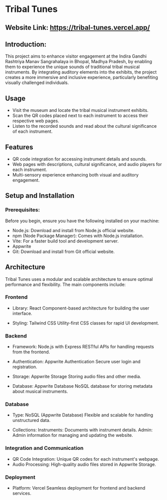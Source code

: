 # Tribal Tunes

## Website Link: https://tribal-tunes.vercel.app/

## Introduction:
This project aims to enhance visitor engagement at the Indira Gandhi Rashtriya Manav Sangrahalaya in Bhopal, Madhya Pradesh, by enabling them to experience the unique sounds of traditional tribal musical instruments. By integrating auditory elements into the exhibits, the project creates a more immersive and inclusive experience, particularly benefiting visually challenged individuals.

## Usage
- Visit the museum and locate the tribal musical instrument exhibits.
- Scan the QR codes placed next to each instrument to access their respective web pages.
- Listen to the recorded sounds and read about the cultural significance of each instrument.

## Features
- QR code integration for accessing instrument details and sounds.
- Web pages with descriptions, cultural significance, and audio players for each instrument.
- Multi-sensory experience enhancing both visual and auditory engagement.

## Setup and Installation

### Prerequisites:
Before you begin, ensure you have the following installed on your machine:

- Node.js: Download and install from Node.js official website.
- npm (Node Package Manager): Comes with Node.js installation.
- Vite: For a faster build tool and development server. 
- Appwrite
- Git: Download and install from Git official website.

## Architecture
Tribal Tunes uses a modular and scalable architecture to ensure optimal performance and flexibility. The main components include:
### Frontend
- Library: React
Component-based architecture for building the user interface.

- Styling: Tailwind CSS
Utility-first CSS classes for rapid UI development.

### Backend
- Framework: Node.js with Express
RESTful APIs for handling requests from the frontend.

- Authentication: Appwrite Authentication
Secure user login and registration.

- Storage: Appwrite Storage
Storing audio files and other media.

- Database: Appwrite Database
NoSQL database for storing metadata about musical instruments.

### Database
- Type: NoSQL (Appwrite Database)
Flexible and scalable for handling unstructured data.

- Collections:
Instruments: Documents with instrument details.
Admin: Admin information for managing and updating the website.

### Integration and Communication

- QR Code Integration:
Unique QR codes for each instrument's webpage.
- Audio Processing:
High-quality audio files stored in Appwrite Storage.

### Deployment
- Platform: Vercel
Seamless deployment for frontend and backend services.


